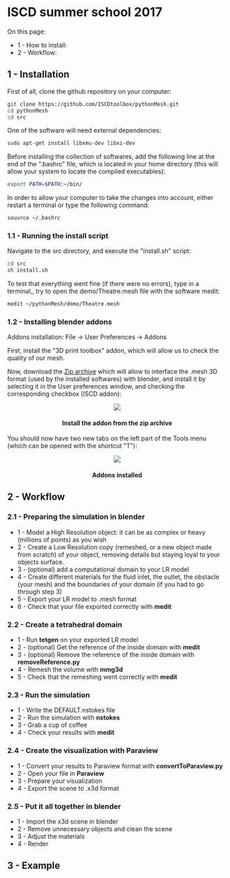 # ISCD summer school 2017

On this page:
* 1 - How to install:
* 2 - Workflow:

## 1 - Installation

First of all, clone the github repository on your computer:
```bash
git clone https://github.com/ISCDtoolbox/pythonMesh.git
cd pythonMesh
cd src
```

One of the software will need external dependencies:
```bash
sudo apt-get install libxmu-dev libxi-dev
```

Before installing the collection of softwares, add the following line at the end of the ".bashrc" file, which is located in your home directory (this will allow your system to locate the compiled executables):
```bash
export PATH=$PATH:~/bin/
```
In order to allow your computer to take the changes into account, either restart a terminal or type the following command:
```bash
souurce ~/.bashrc
```

### 1.1 - Running the install script
Navigate to the src directory, and execute the "install.sh" script:
```bash
cd src
sh install.sh
```

To test that everything went fine (if there were no errors), type in a terminal,, try to open the demo/Theatre.mesh file with the software medit:
```bash
medit ~/pythonMesh/demo/Theatre.mesh
```

### 1.2 - Installing blender addons
Addons installation: File -> User Preferences -> Addons

First, install the "3D print toolbox" addon, which will allow us to check the quality of our mesh.

Now, download the [Zip archive](https://github.com/ISCDtoolbox/pythonMesh/releases/download/1.0/addon.zip) which will allow to interface the .mesh 3D format (used by the installed softwares) with blender, and install it by selecting it in the User preferences window, and checking the corresponding checkbox (ISCD addon):
<p align="center">
<img src="https://user-images.githubusercontent.com/11873158/28865179-44744866-776f-11e7-993a-72902a2e0a05.png"/>
<h4 align="center">Install the addon from the zip archive</h4>
</p>

You should now have two new tabs on the left part of the Tools menu (which can be opened with the shortcut "T"):
<p align="center">
<img src="https://user-images.githubusercontent.com/11873158/28865364-eb9aefbe-776f-11e7-9cd3-721e5dada275.png"/>
<h4 align="center">Addons installed</h4>
</p>

## 2 - Workflow

### 2.1 - Preparing the simulation in blender
* 1 - Model a High Resolution object: it can be as complex or heavy (millions of points) as you wish
* 2 - Create a Low Resolution copy (remeshed, or a new object made from scratch) of your object, removing details but staying loyal to your objects surface.
* 3 - (optional) add a computational domain to your LR model
* 4 - Create different materials for the fluid inlet, the outlet, the obstacle (your mesh) and the boundaries of your domain (if you had to go through step 3)
* 5 - Export your LR model to .mesh format
* 6 - Check that your file exported correctly with **medit**

### 2.2 - Create a tetrahedral domain
* 1 - Run **tetgen** on your exported LR model
* 2 - (optional) Get the reference of the inside domain with **medit**
* 3 - (optional) Remove the reference of the inside domain with **removeReference.py**
* 4 - Remesh the volume with **mmg3d**
* 5 - Check that the remeshing went correctly with **medit**

### 2.3 - Run the simulation
* 1 - Write the DEFAULT.nstokes file
* 2 - Run the simulation with **nstokes**
* 3 - Grab a cup of coffee
* 4 - Check your results with **medit**

### 2.4 - Create the visualization with Paraview
* 1 - Convert your results to Paraview format with **convertToParaview.py**
* 2 - Open your file in **Paraview**
* 3 - Prepare your visualization
* 4 - Export the scene to .x3d format

### 2.5 - Put it all together in blender
* 1 - Import the x3d scene in blender
* 2 - Remove unnecessary objects and clean the scene
* 3 - Adjust the materials
* 4 - Render

## 3 - Example
